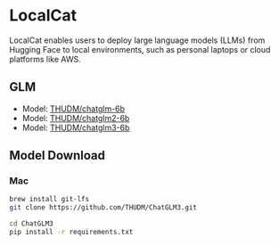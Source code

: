 # LocalCat

LocalCat enables users to deploy large language models (LLMs) from Hugging Face to local environments, such as personal laptops or cloud platforms like AWS.

## GLM

- Model: [THUDM/chatglm-6b](https://huggingface.co/THUDM/chatglm-6b)
- Model: [THUDM/chatglm2-6b](https://huggingface.co/THUDM/chatglm2-6b)
- Model: [THUDM/chatglm3-6b](https://huggingface.co/THUDM/chatglm3-6b)

## Model Download

### Mac
```bash
brew install git-lfs
git clone https://github.com/THUDM/ChatGLM3.git

cd ChatGLM3 
pip install -r requirements.txt
```
